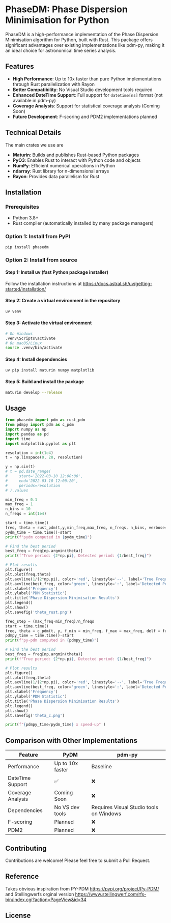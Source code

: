 # PhaseDM: Phase Dispersion Minimisation for Python

PhaseDM is a high-performance implementation of the Phase Dispersion Minimisation algorithm for Python, built with Rust. This package offers significant advantages over existing implementations like pdm-py, making it an ideal choice for astronomical time series analysis.

## Features

- **High Performance**: Up to 10x faster than pure Python implementations through Rust parallelization with Rayon
- **Better Compatibility**: No Visual Studio development tools required
- **Enhanced DateTime Support**: Full support for `datetime[ns]` format (not available in pdm-py)
- **Coverage Analysis**: Support for statistical coverage analysis (Coming Soon)
- **Future Development**: F-scoring and PDM2 implementations planned

## Technical Details
The main crates we use are
- **Maturin**: Builds and publishes Rust-based Python packages
- **PyO3**: Enables Rust to interact with Python code and objects
- **NumPy**: Efficient numerical operations in Python
- **ndarray**: Rust library for n-dimensional arrays
- **Rayon**: Provides data parallelism for Rust

## Installation

### Prerequisites
- Python 3.8+
- Rust compiler (automatically installed by many package managers)

### Option 1: Install from PyPI
```bash
pip install phasedm
```

### Option 2: Install from source

#### Step 1: Install uv (fast Python package installer)
Follow the installation instructions at https://docs.astral.sh/uv/getting-started/installation/

#### Step 2: Create a virtual environment in the repository
```bash
uv venv
```

#### Step 3: Activate the virtual environment
```bash
# On Windows
.venv\Scripts\activate
# On macOS/Linux
source .venv/bin/activate
```

#### Step 4: Install dependencies
```bash
uv pip install maturin numpy matplotlib
```

#### Step 5: Build and install the package
```bash
maturin develop --release
```

## Usage

```python
from phasedm import pdm as rust_pdm
from pdmpy import pdm as c_pdm
import numpy as np
import pandas as pd
import time
import matplotlib.pyplot as plt

resolution = int(1e4)
t = np.linspace(0, 20, resolution)

y = np.sin(t)
# t = pd.date_range(
#     start='2022-03-10 12:00:00',
#     end='2022-03-10 12:00:20',
#     periods=resolution
# ).values

min_freq = 0.1
max_freq = 1
n_bins = 10
n_freqs = int(1e4)

start = time.time()
freq, theta = rust_pdm(t,y,min_freq,max_freq, n_freqs, n_bins, verbose=1)
pydm_time = time.time()-start
print(f"pydm computed in {pydm_time}")

# Find the best period
best_freq = freq[np.argmin(theta)]
print(f"True period: {2*np.pi}, Detected period: {1/best_freq}")

# Plot results
plt.figure()
plt.plot(freq,theta)
plt.axvline(1/(2*np.pi), color='red', linestyle='--', label='True Frequency')
plt.axvline(best_freq, color='green', linestyle=':', label='Detected Period')
plt.xlabel('Frequency')
plt.ylabel('PDM Statistic')
plt.title('Phase Dispersion Minimisation Results')
plt.legend()
plt.show()
plt.savefig('theta_rust.png')

freq_step = (max_freq-min_freq)/n_freqs
start = time.time()
freq, theta = c_pdm(t, y, f_min = min_freq, f_max = max_freq, delf = freq_step, nbin = n_bins)
pdmpy_time = time.time()-start
print(f"py-pdm computed in {pdmpy_time}")

# Find the best period
best_freq = freq[np.argmin(theta)]
print(f"True period: {2*np.pi}, Detected period: {1/best_freq}")

# Plot results
plt.figure()
plt.plot(freq,theta)
plt.axvline(1/(2*np.pi), color='red', linestyle='--', label='True Frequency')
plt.axvline(best_freq, color='green', linestyle=':', label='Detected Period')
plt.xlabel('Frequency')
plt.ylabel('PDM Statistic')
plt.title('Phase Dispersion Minimisation Results')
plt.legend()
plt.show()
plt.savefig('theta_c.png')

print(f"{pdmpy_time/pydm_time} x speed-up" )
```
## Comparison with Other Implementations

| Feature | PyDM | pdm-py |
|---------|------|--------|
| Performance | Up to 10x faster | Baseline |
| DateTime Support | ✅ | ❌ |
| Coverage Analysis | Coming Soon | ❌ |
| Dependencies | No VS dev tools | Requires Visual Studio tools on Windows |
| F-scoring | Planned | ❌ |
| PDM2 | Planned | ❌ |

## Contributing

Contributions are welcome! Please feel free to submit a Pull Request.

## Reference
Takes obvious inspiration from PY-PDM https://pypi.org/project/Py-PDM/ and Stellingwerfs orginal version https://www.stellingwerf.com/rfs-bin/index.cgi?action=PageView&id=34
## License
